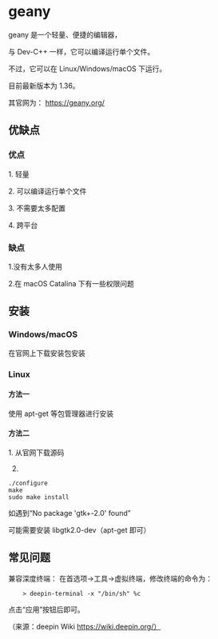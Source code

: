 # geany

geany 是一个轻量、便捷的编辑器，

与 Dev-C++ 一样，它可以编译运行单个文件。

不过，它可以在 Linux/Windows/macOS 下运行。

目前最新版本为 1.36。

其官网为： <https://geany.org/> 

## 优缺点

### 优点

1\. 轻量

2\. 可以编译运行单个文件

3\. 不需要太多配置

4\. 跨平台

### 缺点

1.没有太多人使用

2.在 macOS Catalina 下有一些权限问题

## 安装

### Windows/macOS

在官网上下载安装包安装

### Linux

#### 方法一

使用 apt-get 等包管理器进行安装

#### 方法二

1\. 从官网下载源码

2.


    ./configure
    make
    sudo make install

如遇到“No package 'gtk+-2.0' found”

可能需要安装 libgtk2.0-dev（apt-get 即可）

## 常见问题

兼容深度终端：
在首选项→工具→虚拟终端，修改终端的命令为：

        > deepin-terminal -x "/bin/sh" %c

点击“应用”按钮后即可。

（来源：deepin Wiki <https://wiki.deepin.org/）> 
